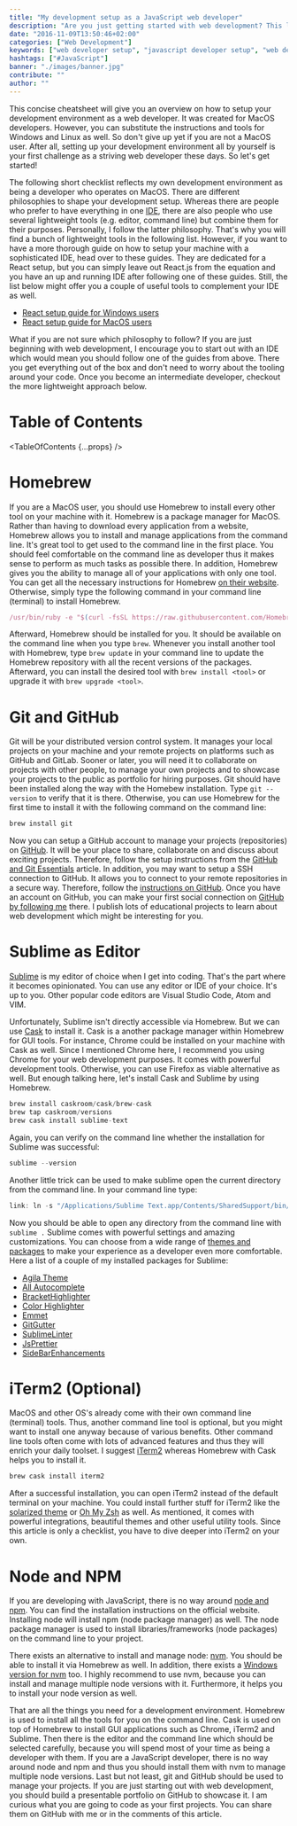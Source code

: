 ```yaml
---
title: "My development setup as a JavaScript web developer"
description: "Are you just getting started with web development? This list of web development tools gives you the perfect head start as being a striving web developer. It walks you through the tools that I am using in my daily life as a freelancer and consultant..."
date: "2016-11-09T13:50:46+02:00"
categories: ["Web Development"]
keywords: ["web developer setup", "javascript developer setup", "web development setup", "web development environment"]
hashtags: ["#JavaScript"]
banner: "./images/banner.jpg"
contribute: ""
author: ""
---
```


<Sponsorship />

This concise cheatsheet will give you an overview on how to setup your development environment as a web developer. It was created for MacOS developers. However, you can substitute the instructions and tools for Windows and Linux as well. So don't give up yet if you are not a MacOS user. After all, setting up your development environment all by yourself is your first challenge as a striving web developer these days. So let's get started!

The following short checklist reflects my own development environment as being a developer who operates on MacOS. There are different philosophies to shape your development setup. Whereas there are people who prefer to have everything in one [IDE](https://en.wikipedia.org/wiki/Integrated_development_environment), there are also people who use several lightweight tools (e.g. editor, command line) but combine them for their purposes. Personally, I follow the latter philosophy. That's why you will find a bunch of lightweight tools in the following list. However, if you want to have a more thorough guide on how to setup your machine with a sophisticated IDE, head over to these guides. They are dedicated for a React setup, but you can simply leave out React.js from the equation and you have an up and running IDE after following one of these guides. Still, the list below might offer you a couple of useful tools to complement your IDE as well.

* [React setup guide for Windows users](/react-js-windows-setup)
* [React setup guide for MacOS users](/react-js-macos-setup)

What if you are not sure which philosophy to follow? If you are just beginning with web development, I encourage you to start out with an IDE which would mean you should follow one of the guides from above. There you get everything out of the box and don't need to worry about the tooling around your code. Once you become an intermediate developer, checkout the more lightweight approach below.

# Table of Contents

<TableOfContents {...props} />

# Homebrew

If you are a MacOS user, you should use Homebrew to install every other tool on your machine with it. Homebrew is a package manager for MacOS. Rather than having to download every application from a website, Homebrew allows you to install and manage applications from the command line. It's great tool to get used to the command line in the first place. You should feel comfortable on the command line as developer thus it makes sense to perform as much tasks as possible there. In addition, Homebrew gives you the ability to manage all of your applications with only one tool. You can get all the necessary instructions for Homebrew [on their website](http://brew.sh/). Otherwise, simply type the following command in your command line (terminal) to install Homebrew.

```javascript
/usr/bin/ruby -e "$(curl -fsSL https://raw.githubusercontent.com/Homebrew/install/master/install)"
```

Afterward, Homebrew should be installed for you. It should be available on the command line when you type `brew`. Whenever you install another tool with Homebrew, type `brew update` in your command line to update the Homebrew repository with all the recent versions of the packages. Afterward, you can install the desired tool with `brew install <tool>` or upgrade it with `brew upgrade <tool>`.

# Git and GitHub

Git will be your distributed version control system. It manages your local projects on your machine and your remote projects on platforms such as GitHub and GitLab. Sooner or later, you will need it to collaborate on projects with other people, to manage your own projects and to showcase your projects to the public as portfolio for hiring purposes. Git should have been installed along the way with the Homebew installation. Type `git --version` to verify that it is there. Otherwise, you can use Homebrew for the first time to install it with the following command on the command line:

```javascript
brew install git
```

Now you can setup a GitHub account to manage your projects (repositories) on [GitHub](https://github.com/). It will be your place to share, collaborate on and discuss about exciting projects. Therefore, follow the setup instructions from the [GitHub and Git Essentials](/git-essential-commands/) article. In addition, you may want to setup a SSH connection to GitHub. It allows you to connect to your remote repositories in a secure way. Therefore, follow the [instructions on GitHub](https://help.github.com/articles/generating-an-ssh-key/). Once you have an account on GitHub, you can make your first social connection on [GitHub by following me](https://github.com/rwieruch) there. I publish lots of educational projects to learn about web development which might be interesting for you.

# Sublime as Editor

[Sublime](https://www.sublimetext.com/) is my editor of choice when I get into coding. That's the part where it becomes opinionated. You can use any editor or IDE of your choice. It's up to you. Other popular code editors are Visual Studio Code, Atom and VIM.

Unfortunately, Sublime isn't directly accessible via Homebrew. But we can use [Cask](https://caskroom.github.io/) to install it. Cask is a another package manager within Homebrew for GUI tools. For instance, Chrome could be installed on your machine with Cask as well. Since I mentioned Chrome here, I recommend you using Chrome for your web development purposes. It comes with powerful development tools. Otherwise, you can use Firefox as viable alternative as well. But enough talking here, let's install Cask and Sublime by using Homebrew.

```javascript
brew install caskroom/cask/brew-cask
brew tap caskroom/versions
brew cask install sublime-text
```

Again, you can verify on the command line whether the installation for Sublime was successful:

```javascript
sublime --version
```

Another little trick can be used to make sublime open the current directory from the command line. In your command line type:

```javascript
link: ln -s "/Applications/Sublime Text.app/Contents/SharedSupport/bin/subl" /usr/local/bin/sublime
```

Now you should be able to open any directory from the command line with `sublime .` Sublime comes with powerful settings and amazing customizations. You can choose from a wide range of [themes and packages](https://packagecontrol.io/browse/popular) to make your experience as a developer even more comfortable. Here a list of a couple of my installed packages for Sublime:

* [Agila Theme](https://packagecontrol.io/packages/Agila%20Theme)
* [All Autocomplete](https://packagecontrol.io/packages/All%20Autocomplete)
* [BracketHighlighter](https://packagecontrol.io/packages/BracketHighlighter)
* [Color Highlighter](https://packagecontrol.io/packages/Color%20Highlighter)
* [Emmet](https://packagecontrol.io/packages/Emmet)
* [GitGutter](https://packagecontrol.io/packages/GitGutter)
* [SublimeLinter](https://packagecontrol.io/packages/SublimeLinter)
* [JsPrettier](https://packagecontrol.io/packages/JsPrettier)
* [SideBarEnhancements](https://packagecontrol.io/packages/SideBarEnhancements)

# iTerm2 (Optional)

MacOS and other OS's already come with their own command line (terminal) tools. Thus, another command line tool is optional, but you might want to install one anyway because of various benefits. Other command line tools often come with lots of advanced features and thus they will enrich your daily toolset. I suggest [iTerm2](https://www.iterm2.com/) whereas Homebrew with Cask helps you to install it.

```javascript
brew cask install iterm2
```

After a successful installation, you can open iTerm2 instead of the default terminal on your machine. You could install further stuff for iTerm2 like the [solarized theme](http://ethanschoonover.com/solarized) or [Oh My Zsh](https://github.com/robbyrussell/oh-my-zsh/wiki/Cheatsheet) as well. As mentioned, it comes with powerful integrations, beautiful themes and other useful utility tools. Since this article is only a checklist, you have to dive deeper into iTerm2 on your own.

# Node and NPM

If you are developing with JavaScript, there is no way around [node and npm](https://nodejs.org/en/). You can find the installation instructions on the official website. Installing node will install npm (node package manager) as well. The node package manager is used to install libraries/frameworks (node packages) on the command line to your project.

There exists an alternative to install and manage node: [nvm](https://github.com/creationix/nvm). You should be able to install it via Homebrew as well. In addition, there exists a [Windows version for nvm](https://github.com/coreybutler/nvm-windows) too. I highly recommend to use nvm, because you can install and manage multiple node versions with it. Furthermore, it helps you to install your node version as well.

<Divider />

That are all the things you need for a development environment. Homebrew is used to install all the tools for you on the command line. Cask is used on top of Homebrew to install GUI applications such as Chrome, iTerm2 and Sublime. Then there is the editor and the command line which should be selected carefully, because you will spend most of your time as being a developer with them. If you are a JavaScript developer, there is no way around node and npm and thus you should install them with nvm to manage multiple node versions. Last but not least, git and GitHub should be used to manage your projects. If you are just starting out with web development, you should build a presentable portfolio on GitHub to showcase it. I am curious what you are going to code as your first projects. You can share them on GitHub with me or in the comments of this article.
